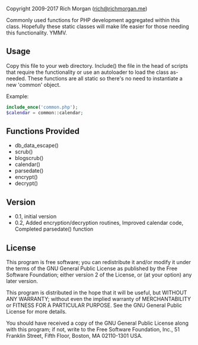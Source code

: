 Copyright 2009-2017 Rich Morgan (rich@richmorgan.me)

Commonly used functions for PHP development aggregated within this class.  Hopefully these static classes will make life easier for those needing this functionality.  YMMV.





Usage
-----
Copy this file to your web directory.  Include() the file in the head of scripts that require the functionality or use an autoloader to load the class as-needed.  These functions are all static so there's no need to instantiate a new 'common' object.

Example:

```php
include_once('common.php');
$calendar = common::calendar;
```


Functions Provided
------------------
 - db_data_escape()
 - scrub()
 - blogscrub()
 - calendar()
 - parsedate()
 - encrypt()
 - decrypt()


Version
-------
 - 0.1, initial version
 - 0.2, Added encryption/decryption routines, Improved calendar code, Completed parsedate() function


License
-------
This program is free software; you can redistribute it and/or modify it under the terms of the GNU General Public License as published by the Free Software Foundation; either version 2 of the License, or (at your option) any later version.

This program is distributed in the hope that it will be useful, but WITHOUT ANY WARRANTY; without even the implied warranty of MERCHANTABILITY or FITNESS FOR A PARTICULAR PURPOSE.  See the GNU General Public License for more details.

You should have received a copy of the GNU General Public License along with this program; if not, write to the Free Software Foundation, Inc., 51 Franklin Street, Fifth Floor, Boston, MA 02110-1301 USA.
